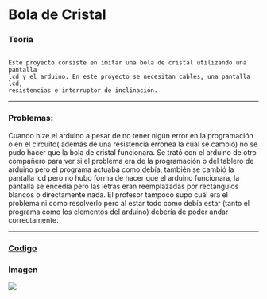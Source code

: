 # Bola de Cristal

### Teoria

```

Este proyecto consiste en imitar una bola de cristal utilizando una pantalla
lcd y el arduino. En este proyecto se necesitan cables, una pantalla lcd,
resistencias e interruptor de inclinación.

```
 
 ---
 
 ### Problemas:
 
 Cuando hize el arduino a pesar de no tener nigún error en la programación o en el circuito( además de una resistencia erronea la cual se cambió) no se pudo
 hacer que la bola de cristal funcionara. Se trató con el arduino de otro compañero para ver si el problema era de la programación o del tablero de arduino pero el programa 
 actuaba como debía, también se cambió la pantalla lcd pero no hubo forma de hacer que el arduino funcionara, la pantalla se encedía pero las letras eran reemplazadas por rectángulos blancos
 o directamente nada. El profesor tampoco supo cuál era el problema ni como resolverlo pero al estar todo como debía estar (tanto el programa como los elementos del arduino) debería
 de poder andar correctamente. 
 
 ---
 
 ### [Codigo](https://github.com/jjksimp/arduino/blob/main/Bola_de_cristal.ino)
 
 ### Imagen
 
 ![](https://user-images.githubusercontent.com/90753482/149143556-89d636dd-9daa-4953-9dd4-0e0253a4a2df.png)
